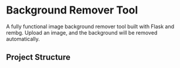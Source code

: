 # Background Remover Tool

A fully functional image background remover tool built with Flask and rembg. Upload an image, and the background will be removed automatically.

## Project Structure

